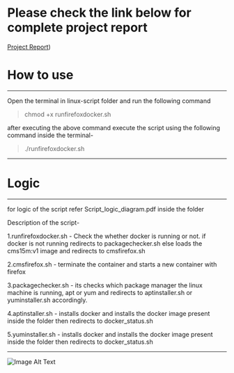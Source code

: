 # Please check the link below for complete project report

[Project Report](https://github.com/Setufulawade/cms-15m-linux-scripts-GMRT/blob/b062615ccf9ca1e6d839dc68c68716104e20d649/GMRT%2015m%20Project%20report.docx.pdf))

# How to use
------------------------------------------------------------------------------------------------------------------------------

Open the terminal in linux-script folder and run the following command 
>chmod +x runfirefoxdocker.sh

after executing the above command execute the script using the following command inside the terminal-
>./runfirefoxdocker.sh

--------------------------------------------------------------------------------------------------------------------------------

# Logic
--------------------------------------------------------------------------------------------------------------------------------
for logic of the script refer Script_logic_diagram.pdf inside the folder

Description of the script-

1.runfirefoxdocker.sh - Check the whether docker is running or not. if docker is not running redirects to packagechecker.sh else loads the cms15m:v1 image and redirects to cmsfirefox.sh

2.cmsfirefox.sh - terminate the container and starts a new container with firefox

3.packagechecker.sh - its checks which package manager the linux machine is running, apt or yum and redirects to aptinstaller.sh or yuminstaller.sh accordingly.

4.aptinstaller.sh - installs docker and installs the docker image present inside the folder then redirects to docker_status.sh

5.yuminstaller.sh - installs docker and installs the docker image present inside the folder then redirects to docker_status.sh

-----------------------------------------------------------------------------------------------------------------------------------
![Image Alt Text](scriptlogic1.drawio_page-0001.jpg)
